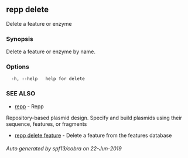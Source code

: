 ## repp delete

Delete a feature or enzyme

### Synopsis

Delete a feature or enzyme by name.

### Options

```
  -h, --help   help for delete
```

### SEE ALSO

- [repp](repp.md) - Repp

Repository-based plasmid design. Specify and build plasmids using
their sequence, features, or fragments

- [repp delete feature](repp_delete_feature.md) - Delete a feature from the features database

###### Auto generated by spf13/cobra on 22-Jun-2019
